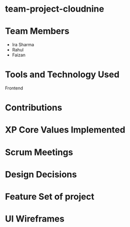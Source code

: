 # team-project-cloudnine

# Team Members

- Ira Sharma
- Rahul
- Faizan

# Tools and Technology Used

Frontend 
# Contributions
# XP Core Values Implemented


# Scrum Meetings

# Design Decisions

# Feature Set of project

# UI Wireframes
